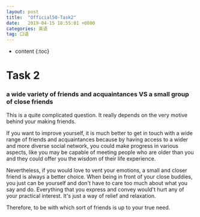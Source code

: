 ```yaml
---
layout: post
title:  "Official50-Task2"
date:   2019-04-15 18:55:01 +0800
categories: 英语
tag: 口语
---
```

* content
{:toc}


# Task 2

### a wide variety of friends and acquaintances VS a small group of close friends

This is a quite complicated question. It really depends on the very motive behind your making friends. 

If you want to improve yourself, it is much better to get in touch with a wide range of friends and acquaintances because by having access to a wider and more diverse social network, you could make progress in various aspects, like you may be capable of meeting people who are older than you and they could offer you the wisdom of their life experience.

Nevertheless, if you would love to vent your emotions, a small and closer friend is always a better choice. When being in front of your close buddies, you just can be yourself and don't have to care too much about what you say and do. Everything that you express and convey would't hurt any of your practical interest. It's just a way of relief and relaxation. 

Therefore, to be with which sort of friends is up to your true need.





